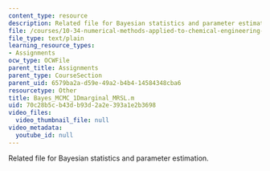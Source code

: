 ```yaml
---
content_type: resource
description: Related file for Bayesian statistics and parameter estimation.
file: /courses/10-34-numerical-methods-applied-to-chemical-engineering-fall-2005/70c28b5cb43db93d2a2e393a1e2b3698_Bayes_MCMC_1Dmarginal_MRSL.m
file_type: text/plain
learning_resource_types:
- Assignments
ocw_type: OCWFile
parent_title: Assignments
parent_type: CourseSection
parent_uid: 6579ba2a-d59e-49a2-b4b4-14584348cba6
resourcetype: Other
title: Bayes_MCMC_1Dmarginal_MRSL.m
uid: 70c28b5c-b43d-b93d-2a2e-393a1e2b3698
video_files:
  video_thumbnail_file: null
video_metadata:
  youtube_id: null
---
```

Related file for Bayesian statistics and parameter estimation.

